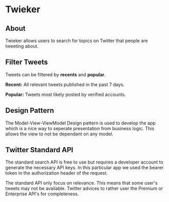 # Twieker

## About

Twieker allows users to search for topics on Twitter that people are tweeting about.

## Filter Tweets

Tweets can be filtered by **recents** and **popular**.

**Recent:** All relevant tweets published in the past 7 days.

**Popular:** Tweets most likely posted by verified accounts.

## Design Pattern

The Model-View-ViewModel Design pattern is used to develop the app which is a nice way to seperate presentation from business logic. This allows the view to not be dependant on any model.

## Twitter Standard API

The standard search API is free to use but requires a developer account to generate the necessary API keys.
In this particular app we used the bearer token in the authorization header of the request.

The standard API only focus on relevance. This means that some user's tweets may not be available. Twitter advices to rather user the Premium or Enterprise API's for completeness.
